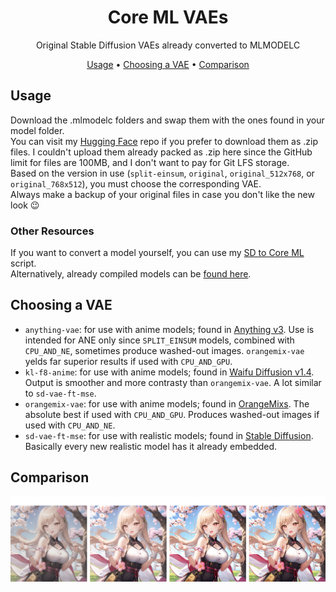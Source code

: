 <h1 align="center">Core ML VAEs</h1>

<p align="center">Original Stable Diffusion VAEs already converted to MLMODELC</p>

<p align="center"><a href="#usage">Usage</a> • <a href="#choosing-a-vae">Choosing a VAE</a> • <a href="#comparison">Comparison</a></p>

## Usage

Download the .mlmodelc folders and swap them with the ones found in your model folder.\
You can visit my [Hugging Face](https://huggingface.co/Zabriskije/CoreML-VAEs) repo if you prefer to download them as .zip files. I couldn't upload them already packed as .zip here since the GitHub limit for files are 100MB, and I don't want to pay for Git LFS storage.\
Based on the version in use (`split-einsum`, `original`, `original_512x768`, or `original_768x512`), you must choose the corresponding VAE.\
Always make a backup of your original files in case you don't like the new look 😉

### Other Resources

If you want to convert a model yourself, you can use my [SD to Core ML](https://github.com/Zabriskije/SD-to-CoreML) script.\
Alternatively, already compiled models can be [found here](https://huggingface.co/coreml).

## Choosing a VAE

- `anything-vae`: for use with anime models; found in [Anything v3](https://huggingface.co/Linaqruf/anything-v3.0). Use is intended for ANE only since `SPLIT_EINSUM` models, combined with `CPU_AND_NE`, sometimes produce washed-out images. `orangemix-vae` yelds far superior results if used with `CPU_AND_GPU`.
- `kl-f8-anime`: for use with anime models; found in [Waifu Diffusion v1.4](https://huggingface.co/hakurei/waifu-diffusion-v1-4). Output is smoother and more contrasty than `orangemix-vae`. A lot similar to `sd-vae-ft-mse`.
- `orangemix-vae`: for use with anime models; found in [OrangeMixs](https://huggingface.co/WarriorMama777/OrangeMixs). The absolute best if used with `CPU_AND_GPU`. Produces washed-out images if used with `CPU_AND_NE`.
- `sd-vae-ft-mse`: for use with realistic models; found in [Stable Diffusion](https://huggingface.co/stabilityai/sd-vae-ft-mse). Basically every new realistic model has it already embedded.

## Comparison

![comparison](https://raw.githubusercontent.com/Zabriskije/CoreML-VAEs/main/comparison.png)
